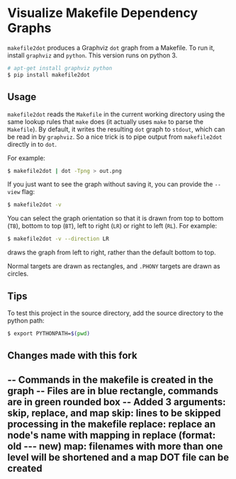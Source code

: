 # Visualize Makefile Dependency Graphs

`makefile2dot` produces a Graphviz `dot` graph from a Makefile. To run it,
install `graphviz` and `python`. This version runs on python 3.

```bash
# apt-get install graphviz python
$ pip install makefile2dot
```

## Usage

`makefile2dot` reads the `Makefile` in the current working directory using the
same lookup rules that `make` does (it actually uses `make` to parse the
`Makefile`). By default, it writes the resulting `dot` graph to `stdout`, which
can be read in by `graphviz`. So a nice trick is to pipe output from
`makefile2dot` directly in to `dot`.

For example:

````bash
$ makefile2dot | dot -Tpng > out.png
````

If you just want to see the graph without saving it, you can provide the
`--view` flag:

````bash
$ makefile2dot -v
````

You can select the graph orientation so that it is drawn from top to bottom
(`TB`), bottom to top (`BT`), left to right (`LR`) or right to left (`RL`). For
example:

````bash
$ makefile2dot -v --direction LR
````

draws the graph from left to right, rather than the default bottom to top.

Normal targets are drawn as rectangles, and `.PHONY` targets are drawn as
circles.

## Tips

To test this project in the source directory, add the source directory to the
python path:

````bash
$ export PYTHONPATH=$(pwd)
````
## Changes made with this fork
-- Commands in the makefile is created in the graph
-- Files are in blue rectangle, commands are in green rounded box
-- Added 3 arguments: skip, replace, and map
   skip: lines to be skipped processing in the makefile
   replace: replace an node's name with mapping in replace (format: old --- new)
   map: filenames with more than one level will be shortened and a map DOT file can be created
-- 